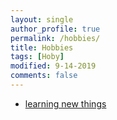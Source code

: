 ```yaml
---
layout: single
author_profile: true
permalink: /hobbies/
title: Hobbies
tags: [Hoby]
modified: 9-14-2019
comments: false
---
```



* [learning new things](https://www.linkedin.com/pulse/7-reasons-why-learning-new-things-important-adam-sargeson)


